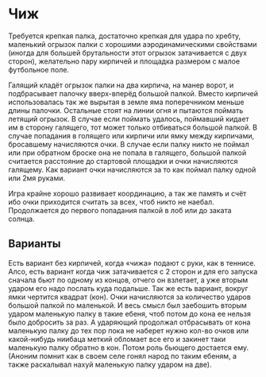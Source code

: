 # Чиж

Требуется крепкая палка, достаточно крепкая для удара по хребту, маленький огрызок палки с хорошими аэродинамическими свойствами (иногда для большей брутальности этот огрызок затачивается с двух сторон), желательно пару кирпичей и площадка размером с малое футбольное поле.

Галящий кладёт огрызок палки на два кирпича, на манер ворот, и подбрасывает палочку вверх-вперёд большой палкой. Вместо кирпичей использовалась так же вырытая в земле яма поперечником меньше длины палочки. Остальные стоят на линии огня и пытаются поймать летящий огрызок. В случае если поймать удалось, поймавший кидает им в сторону галящего, тот может только отбиваться большой палкой. В случае попадания в голящего или кирпичи или ямку между кирпичами, бросавшему начисляются очки. В случае если палку никто не поймал или при обратном броске она не попала в галящего, большой палкой считается расстояние до стартовой площадки и очки начисляются галящему. Как вариант очки начисляются за то как поймал палку одной или 2мя руками.

Игра крайне хорошо развивает координацию, а так же память и счёт ибо очки приходится считать за всех, чтоб никто не наебал. Продолжается до первого попадания палкой в лоб или до заката солнца.

## Варианты

Есть вариант без кирпичей, когда «чижа» подают с руки, как в теннисе. Алсо, есть вариант когда чиж затачивается с 2 сторон и для его запуска сначала бьют по одному из концов, отчего он взлетает, а уже вторым ударом его надо послать куда подальше. Так же есть вариант, вокруг ямки чертится квадрат (кон). Очки начисляются за количество ударов большой палкой по маленькой. И весь смысл был заебошить вторым ударом маленькую палку в такие ебеня, чтоб потом до кона ее нельзя было добросить за раз. А ударяющий продолжал отбрасывать от кона маленькую палку до тех пор пока не наберет нужно кол-во очков или какой-нибудь ниибаца меткий обломает все его и закинет таки маленькую палку обратно в кон. Потом роль бьющего достается ему. (Аноним помнит как в своем селе гонял народ по таким ебеням, а также раскалывал нахуй маленькую палку ударом на две).
